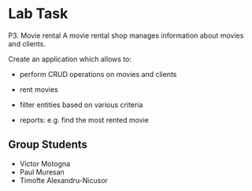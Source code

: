# Lab Task

P3. Movie rental
A movie rental shop manages information about movies and clients.

Create an application which allows to:

* perform CRUD operations on movies and clients

* rent movies

* filter entities based on various criteria

* reports: e.g. find the most rented movie


## Group Students
* Victor Motogna
* Paul Muresan
* Timofte Alexandru-Nicusor
